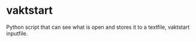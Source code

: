 # vaktstart
Python script that can see what is open and stores it to a textfile, vaktstart inputfile. 
